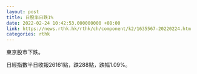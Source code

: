 ```yaml
---
layout: post
title: 日股半日跌1%
date: 2022-02-24 10:42:53.000000000 +08:00
link: https://news.rthk.hk/rthk/ch/component/k2/1635567-20220224.htm
categories: rthk
---
```


東京股市下跌。

日經指數半日收報26161點，跌288點，跌幅1.09%。
